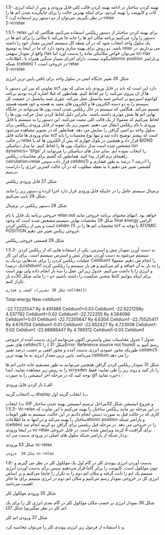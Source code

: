 
1.5- بهینه کردن ساختار
در ادامه بهینه کردن قالب کلی فایل ورودی و پس از اینکه انرژی کات و کاپوینت را بهینه کردیم، برای اینکه بهترین حالت را  برای جایگزیده شدن اتم ها را در نظر بگیریم، می‌توان از دو دستور زیر استفاده کرد:
 1-relax  
 2-vcrelax

1.5.1- relax
 برای بهینه کردن ساختار از دستور ریلکس استفاده می‌کنیم. هنگامی که این دستور را وارد می‌کنیم برنامه مکان اتم ها را جابه جا می‌کند تا مکانی را برای اتم ها در یک سلول واحد انتخاب شود که در آن نقطه کل سیستم کمترین مقدار خود را داشته باشد. دو روش برای بهینه سازی وجود دارد که ما در اینجا به توضیح relax  می پردازیم. در واقع از نمودار سهمی rlax  می‌توان خواص مکانیکی ماده را بدست آورد اما vc-rlax  اینگونه نیست، دارای اجرای بسیار سنگین همراه با ، اطلاعاتatomic position  و پارامتر شبکه (celldm)   در خروجی است.
 1-relax  
 2-vcrelax


شکل 26  تغییر جایگاه اتمی در سلول واحد برای یافتن پایین ترین انرژی

تفاوتی که بین این دستور با scf  دارد این است که باید در فایل ورودی باید مدلی که یون ها از ان پیروی می‌کنند را نیز لحاظ کنیم. همانطور که قبلا اشاره کرده بودیم برنامه کوانتوم اسپرسو بر اساس شبه پتانسیل عمل می‌کند. تئوری شبه پتانسیل در حقیقت کل سیستم را به دو دسته الکترون ها و الکترون های مقید به هسته و خود هسته هستند تقسیم می‌کند. هنگامی که سیستم در حال ریلکس شدن است یون ها می‌توانند در جایگاه نهایی اتم ها نقش موثری داشته باشند. بنابراین دلیل لحاظ کردن مدل حرکت یون ها را لحاظ می‌کنیم که معمولا از یک قالب کلی تبعیت می‌کنند. این دستور را به سیستم با فایل ورودی با نام ریلکس انتقال می دهیم. تصویر زیر یک نمونه از فایل ورودی ریلکس برای سلول واحد دو اتمی گرافن را نمایش می دهد.  همانطور که در تصویر مشاهده می‌شود تمام ورودی ها مانند فایل scf است که پیشتر توضیح داده شد و تنها نوع محسبات را باید در حالت relax قرار داد و همچنین در بلوک چهارم که پس از  الکترون ها که با &IONS مشخص شده است مدل دینامیک یون ها را لحاظ کنیم. ما مدل دینامیکی  ion dynamics= 'bfgs'   را انتخاب نموده ایم. سایر مدل های دینامیکی را می‌توانید از راهنمای نرم افزار پیدا کنید.
همانطور که گفتیم برای محاسبات ریلکس calculation=relax قرار داده سپس celldm(1)  را 1درصد 1 درصد به طور فشاری و کششی تغییر می دهیم تا به نقطه مطلوب که در آن حالت کمترین انرژی را داراست برسیم.

شکل 27 فایل ورودی ریلکس

ترمینال سیستم عامل را در جاییکه فایل ورودی قرار دارد اجرا کرده و دستور زیر را  مانند شکل 28 تایپ می‌کنیم.

شکل 28 دستور ریلکس در ترمینال

خروجی برنامه یک فایل با نام relax.out خواهد بود. انتهای محتوای برنامه خروجی مانند شکل 29 مختصات نهایی سیستم مشخص شده است که وجود final energy الزامی است و پس از ریلکس کردن  celldm (1) مختصات اتم ها را در scf با توجه به  ATOMIC POSITION خروجی ریکس تغییر می دهیم.


شکل 29  قسمتی خروجی ریلکس

1.5.2- به دست آورن نمودار تنش و استرس:
یکی از استفاده هایی که از ریلکس کردن سیستم می‌شود به دست آوردن نمودار تنش و استرس سیستم است. برای این کار عملیات ریلکس کردن را برای عددهایی نزدیک به Celldium1 را انجام می دهیم. معمولا یک درصداcelldium1 را ده بار به آن اضافه و کم می‌کنیم و هر بار سیستم را ریلکس کرده و انرژی را یا داشت می‌کنیم. جدول زیر این عمل را سه بار انجام داده ولی بهتر است برای اینکه بتوانیم کاملا منحنی شکست را داشته باشیم +و – را مانند شکل 30ده بار تکرار کنیم.



	شکل 30 تغییرات کششی و فشاری celldm(1)

Total energy
New celldium1

-22.72225547 Ry
4.491488
Celldium1+0.03 Celldium1
-22.622125Ry
4.537792
Celldium1+0.02 Celldium1
-22.722255 Ry
4.584096
Celldium1+0.01 Celldium1
-22.72205647 Ry
4.6304
Celldium1
-22.75525417 Ry
4.676704
Celldium1-0.01 Celldium1
-22.852427 Ry
4.723008
Celldium1-0.02 Celldium1
-22.68888447 Ry
4.769312
Celldium1-0.03 Celldium1

جدول 1 جدول محاسبات تنش واسترس
اکنون می‌توانیم انرژی بدست آمده از خروجی های تغییر celldm(1)  را  ( شکل 31Error: Reference source not found) رسم کنیم به طوریکه محور عمودی انرژی بدست آمده و محور افقی بر حسب درصد تغییر celldm(1) می‌باشد.
 پایین ترین مقدار انرژی به ما بهینه ترین celldium  را می دهد.





شکل 31 نمودار ریلکس کردن گرافن
همچنین می‌توانید به طور مستقیم جابه جایی اتم ها را به روش زیر مشاهده نمایید، ابتدا xcrysden را باز کنید و روند زیر را طی نمایید: 
فقط توجه کنید که در مرحله اخر انیمیشن را به صورت gif ذخیره نمایید .


الف) باز کردن فایل ورودی







پ )انتخاب گزینه display	    ب) انتخاب گزینه اول


ت) انتخاب GIF و شروع انیمیشن 
شکل  32مراحل ترسیم انیمیشن بهینه شدن ساختار
1.5.3- Vc-relax
در این مرحله نیز مانند ریلکس ساختار را بهینه می‌کنیم با این تفاوت که کاری که در حالت قبل به صورت دستی انجام دادیم در این حالت، سیستم به طور اتومات ساختار را بهینه می‌کند و در انتها به ما اطلاعاتatomic position  و پارامتر شبکه (celldm) را  در خروجی می دهد.
در مرحله قبل ریلمس برای گرافن دو کربنه انجام شد در اینجا ورودی vc-relax  برای گرافیت 4 کربنه ویرایش شده است. در فایل خروجی بردار شبکه از پارامتر شبکه سلول های اصلی در ورودی بدست می اید.


شکل 33 ورودی vc-relax 



	شکل 34  خروجی vc-relax
1.6- بدست آوردن انرژی پیوندی کلر
در گام اول یک مولکول کلر در نظر می گیریم و چون مولکول است، کاپوینت را برابر گاما قرار می‌دهیم سپس برای بدست آوردن انرژی مینیمم یک اتم را ثابت گرفته و مکان اتم دوم را به تکرار را جابجا می‌کنیم و بر اساس انرژی کل در خروجی نمودار رسم می‌کنیم و مکان اتم دوم در انرژی مینیمم برای ما حائز اهمیت می‌باشد.


شکل 35 ورودی مولکول کلر




شکل 36 نمودار انرژی بر حسب مکان مولکول  کلر
در گام بعدی انرژی کل را برای یک اتم کلر در نظر میگیریم( شکل 37). 



شکل 37 ورودی اتم کلر 

و با استفاده از فرمول زیر انرژی پیوندی کلر را می‌توان محاسبه کرد.


